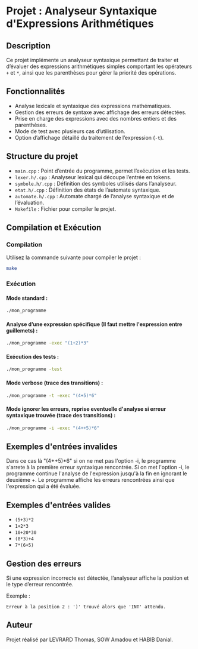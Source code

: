 # Projet : Analyseur Syntaxique d'Expressions Arithmétiques

## Description

Ce projet implémente un analyseur syntaxique permettant de traiter et d’évaluer des expressions arithmétiques simples comportant les opérateurs `+` et `*`, ainsi que les parenthèses pour gérer la priorité des opérations.

## Fonctionnalités

- Analyse lexicale et syntaxique des expressions mathématiques.
- Gestion des erreurs de syntaxe avec affichage des erreurs détectées.
- Prise en charge des expressions avec des nombres entiers et des parenthèses.
- Mode de test avec plusieurs cas d’utilisation.
- Option d’affichage détaillé du traitement de l’expression (`-t`).

## Structure du projet

- `main.cpp` : Point d’entrée du programme, permet l’exécution et les tests.
- `lexer.h/.cpp` : Analyseur lexical qui découpe l’entrée en tokens.
- `symbole.h/.cpp` : Définition des symboles utilisés dans l’analyseur.
- `etat.h/.cpp` : Définition des états de l’automate syntaxique.
- `automate.h/.cpp` : Automate chargé de l’analyse syntaxique et de l’évaluation.
- `Makefile` : Fichier pour compiler le projet.

## Compilation et Exécution

### Compilation

Utilisez la commande suivante pour compiler le projet :

```sh
make
```

### Exécution

#### Mode standard :
```sh
./mon_programme
```

#### Analyse d’une expression spécifique (Il faut mettre l'expression entre guillemets) :
```sh
./mon_programme -exec "(1+2)*3"
```

#### Exécution des tests :
```sh
./mon_programme -test
```

#### Mode verbose (trace des transitions) :
```sh
./mon_programme -t -exec "(4+5)*6"
```

#### Mode ignorer les erreurs, reprise eventuelle d'analyse si erreur syntaxique trouvée (trace des transitions) :
```sh
./mon_programme -i -exec "(4++5)*6"
```

## Exemples d'entrées invalides

Dans ce cas là "(4++5)*6" si on ne met pas l'option -i, le programme s'arrete à la première erreur syntaxique rencontrée. Si on met l'option -i, le programme continue l'analyse de l'expression jusqu'à la fin en ignorant le deuxième +. Le programme affiche les erreurs rencontrées ainsi que l'expression qui a été évaluée.

## Exemples d'entrées valides

- `(5+3)*2`
- `1+2*3`
- `10+20*30`
- `(8*3)+4`
- `7*(6+5)`

## Gestion des erreurs

Si une expression incorrecte est détectée, l’analyseur affiche la position et le type d’erreur rencontrée.

Exemple :
```
Erreur à la position 2 : ')' trouvé alors que 'INT' attendu.
```

## Auteur

Projet réalisé par LEVRARD Thomas, SOW Amadou et HABIB Danial.

